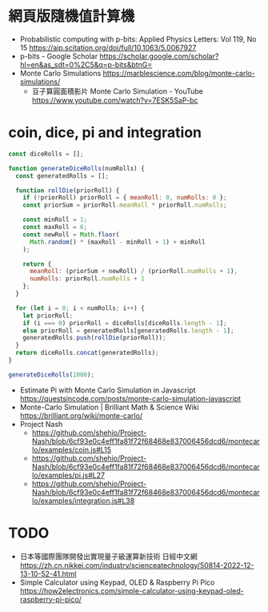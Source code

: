 # 網頁版隨機值計算機

- Probabilistic computing with p-bits: Applied Physics Letters: Vol 119, No 15 https://aip.scitation.org/doi/full/10.1063/5.0067927
- p-bits - Google Scholar https://scholar.google.com/scholar?hl=en&as_sdt=0%2C5&q=p-bits&btnG=
- Monte Carlo Simulations https://marblescience.com/blog/monte-carlo-simulations/
  - 豆子算圓面積影片 Monte Carlo Simulation - YouTube https://www.youtube.com/watch?v=7ESK5SaP-bc

# coin, dice, pi and integration



```js
const diceRolls = [];

function generateDiceRolls(numRolls) {
  const generatedRolls = [];

  function rollDie(priorRoll) {
    if (!priorRoll) priorRoll = { meanRoll: 0, numRolls: 0 };
    const priorSum = priorRoll.meanRoll * priorRoll.numRolls;

    const minRoll = 1;
    const maxRoll = 6;
    const newRoll = Math.floor(
      Math.random() * (maxRoll - minRoll + 1) + minRoll
    );

    return {
      meanRoll: (priorSum + newRoll) / (priorRoll.numRolls + 1),
      numRolls: priorRoll.numRolls + 1
    };
  }

  for (let i = 0; i < numRolls; i++) {
    let priorRoll;
    if (i === 0) priorRoll = diceRolls[diceRolls.length - 1];
    else priorRoll = generatedRolls[generatedRolls.length - 1];
    generatedRolls.push(rollDie(priorRoll));
  }
  return diceRolls.concat(generatedRolls);
}

generateDiceRolls(1000);
```

- Estimate Pi with Monte Carlo Simulation in Javascript https://questsincode.com/posts/monte-carlo-simulation-javascript
- Monte-Carlo Simulation | Brilliant Math & Science Wiki https://brilliant.org/wiki/monte-carlo/
- Project Nash
  - https://github.com/shehio/Project-Nash/blob/6cf93e0c4eff1fa81f72f68468e837006456dcd6/montecarlo/examples/coin.js#L15
  - https://github.com/shehio/Project-Nash/blob/6cf93e0c4eff1fa81f72f68468e837006456dcd6/montecarlo/examples/pi.js#L27
  - https://github.com/shehio/Project-Nash/blob/6cf93e0c4eff1fa81f72f68468e837006456dcd6/montecarlo/examples/integration.js#L38

# TODO

- 日本等國際團隊開發出實現量子級運算新技術 日經中文網 https://zh.cn.nikkei.com/industry/scienceatechnology/50814-2022-12-13-10-52-41.html
- Simple Calculator using Keypad, OLED & Raspberry Pi Pico https://how2electronics.com/simple-calculator-using-keypad-oled-raspberry-pi-pico/


